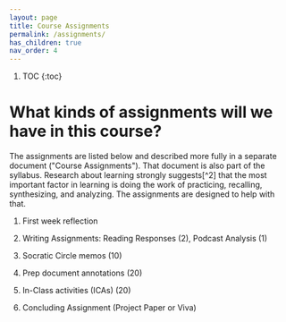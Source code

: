```yaml
---
layout: page
title: Course Assignments
permalink: /assignments/
has_children: true
nav_order: 4
---
```


1. TOC
{:toc}
# What kinds of assignments will we have in this course?

The assignments are listed below and described more fully in a separate
document ("Course Assignments"). That document is also part of the
syllabus. Research about learning strongly suggests[^2] that the most
important factor in learning is doing the work of practicing, recalling,
synthesizing, and analyzing. The assignments are designed to help with
that.

1. First week reflection

1. Writing Assignments: Reading Responses (2), Podcast Analysis (1)

1. Socratic Circle memos (10)

1. Prep document annotations (20)

1. In-Class activities (ICAs) (20)

1. Concluding Assignment (Project Paper or Viva)
